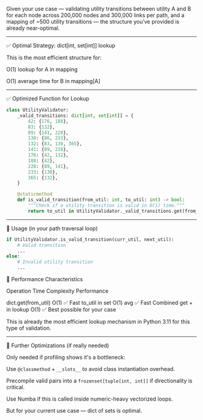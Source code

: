 Given your use case — validating utility transitions between utility A and B for each node across 200,000 nodes and 300,000 links per path, and a mapping of ~500 utility transitions — the structure you’ve provided is already near-optimal.


---

✅ Optimal Strategy: dict[int, set[int]] lookup

This is the most efficient structure for:

O(1) lookup for A in mapping

O(1) average time for B in mapping[A]



---

✅ Optimized Function for Lookup
```python
class UtilityValidator:
    _valid_transitions: dict[int, set[int]] = {
        42: {176, 188},
        83: {132},
        89: {141, 228},
        130: {86, 233},
        132: {83, 130, 365},
        141: {89, 228},
        176: {42, 132},
        188: {42},
        228: {89, 141},
        233: {130},
        365: {132},
    }

    @staticmethod
    def is_valid_transition(from_util: int, to_util: int) -> bool:
        """Check if a utility transition is valid in O(1) time."""
        return to_util in UtilityValidator._valid_transitions.get(from_util, set())
```

---

🧪 Usage (in your path traversal loop)
```python
if UtilityValidator.is_valid_transition(curr_util, next_util):
    # Valid transition
    ...
else:
    # Invalid utility transition
    ...
```


🧠 Performance Characteristics

Operation	Time Complexity	Performance

dict.get(from_util)	O(1)	✅ Fast
to_util in set	O(1) avg	✅ Fast
Combined get + in lookup	O(1)	✅ Best possible for your case


This is already the most efficient lookup mechanism in Python 3.11 for this type of validation.


---

🚀 Further Optimizations (if really needed)

Only needed if profiling shows it's a bottleneck:

Use `@classmethod` + `__slots__` to avoid class instantiation overhead.

Precompile valid pairs into a `frozenset[tuple[int, int]]` if directionality is critical.

Use Numba if this is called inside numeric-heavy vectorized loops.

But for your current use case — dict of sets is optimal.
